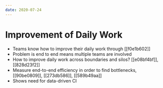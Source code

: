 ```yaml
---
date: 2020-07-24
---
```


# Improvement of Daily Work

- Teams know how to improve their daily work through [[f0e1b602]]
- Problem is end to end means multiple teams are involved
- How to improve daily work across boundaries and silos? [[e08bf4bf]], [[828d23f2]]
- Measure end-to-end efficiency in order to find bottlenecks, [[90be0809]], [[273db586]], [[589b49aa]]
- Shows need for data-driven CI
